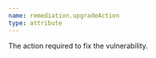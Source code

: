 ```yaml
---
name: remediation.upgradeAction
type: attribute
---
```


The action required to fix the vulnerability.
